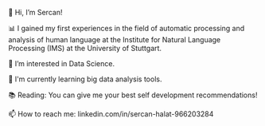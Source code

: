   👋 Hi, I’m Sercan!

  📊 I gained my first experiences in the field of automatic processing and analysis of human language at the Institute for Natural Language Processing (IMS) at the University of Stuttgart.
  
  👀 I’m interested in Data Science.
  
  🌱 I'm currently learning big data analysis tools.
  
  📚 Reading: You can give me your best self development recommendations!
  
  
  📫 How to reach me:
  linkedin.com/in/sercan-halat-966203284
<!---
nullinverba/nullinverba is a ✨ special ✨ repository because its `README.md` (this file) appears on your GitHub profile.
You can click the Preview link to take a look at your changes.
--->
